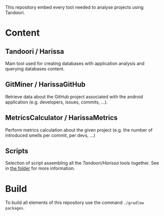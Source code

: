 This repository embed every tool needed to analyse projects using Tandoori.

# Content 

## Tandoori / Harissa

Main tool used for creating databases with application analysis and querying databases content.

## GitMiner / HarissaGitHub

Retrieve data about the GitHub project associated with the android application (e.g. developers, issues, commits, ...).

## MetricsCalculator / HarissaMetrics

Perform metrics calculation about the given project (e.g. the number of introduced smells per commit, per devs, ...)

## Scripts

Selection of script assembling all the _Tandoori/Harissa_ tools together. See in [the folder](scripts) for more information.


# Build

To build all elements of this repository use the command `./gradlew packages`.